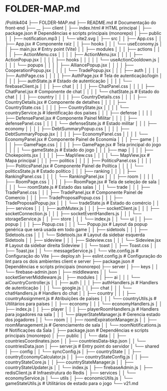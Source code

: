 # FOLDER-MAP.md

  /Politik404
  ├── FOLDER-MAP.md
  ├── README.md  # Documentação do front-end
  ├── __
  ├── client
  │   ├── index.html  # HTML principal
  │   ├── package.json  # Dependências e scripts principais (monorepo)
  │   ├── public
  │   │   ├── notification.mp3
  │   │   └── vite2.svg
  │   ├── src
  │   │   ├── App.css
  │   │   ├── App.jsx  # Componente raiz
  │   │   ├── hooks
  │   │   │   └── useEconomy.js
  │   │   ├── main.jsx  # Entry point (Vite)
  │   │   ├── modules
  │   │   │   ├── actions
  │   │   │   │   ├── ActionMenu.css
  │   │   │   │   ├── ActionMenu.jsx
  │   │   │   │   ├── ActionPopup.jsx
  │   │   │   │   ├── hooks
  │   │   │   │   │   └── useActionCooldown.js
  │   │   │   │   └── popups
  │   │   │   │       ├── AlliancePopup.jsx
  │   │   │   │       ├── CooperationPopup.jsx
  │   │   │   │       └── TradePopup.jsx
  │   │   │   ├── auth
  │   │   │   │   ├── AuthPage.css
  │   │   │   │   ├── AuthPage.jsx  # Tela de autenticação/login
  │   │   │   │   ├── authState.js  # Estado de autenticação
  │   │   │   │   └── firebaseClient.js
  │   │   │   ├── chat
  │   │   │   │   ├── ChatPanel.css
  │   │   │   │   ├── ChatPanel.jsx  # Componente de chat
  │   │   │   │   └── chatState.js  # Estado do chat
  │   │   │   ├── country
  │   │   │   │   ├── CountryDetails.css
  │   │   │   │   ├── CountryDetails.jsx  # Componente de detalhes
  │   │   │   │   ├── CountryState.css
  │   │   │   │   ├── CountryState.jsx
  │   │   │   │   └── countryService.js  # Identificação dos países
  │   │   │   ├── defense
  │   │   │   │   ├── DefensePanel.jsx  # Componente Painel Militar
  │   │   │   │   ├── defensePanel.css
  │   │   │   │   └── defenseState.js  # Estado militar
  │   │   │   ├── economy
  │   │   │   │   ├── DebtSummaryPopup.css
  │   │   │   │   ├── DebtSummaryPopup.jsx
  │   │   │   │   ├── EconomyPanel.css
  │   │   │   │   └── EconomyPanel.jsx  # Componente Painel de Economia
  │   │   │   ├── game
  │   │   │   │   ├── GamePage.css
  │   │   │   │   ├── GamePage.jsx  # Tela principal do jogo
  │   │   │   │   └── gameState.js  # Estado do jogo
  │   │   │   ├── map
  │   │   │   │   ├── Chokepoints.jsx
  │   │   │   │   ├── MapView.css
  │   │   │   │   └── MapView.jsx  # Mapa principal
  │   │   │   ├── politics
  │   │   │   │   ├── PoliticsPanel.css
  │   │   │   │   ├── PoliticsPanel.jsx  # Componente Painel de Política
  │   │   │   │   └── politicsState.js  # Estado político
  │   │   │   ├── ranking
  │   │   │   │   ├── RankingPanel.css
  │   │   │   │   └── RankingPanel.jsx
  │   │   │   ├── room
  │   │   │   │   ├── RoomPage.css
  │   │   │   │   ├── RoomPage.jsx  # Tela de seleção de sala
  │   │   │   │   └── roomState.js  # Estado das salas
  │   │   │   └── trade
  │   │   │       ├── TradePanel.css
  │   │   │       ├── TradePanel.jsx  # Componente Painel de Comercio
  │   │   │       ├── TradeProposalPopup.css
  │   │   │       ├── TradeProposalPopup.jsx
  │   │   │       └── tradeState.js  # Estado do comércio
  │   │   ├── services
  │   │   │   ├── authMutex.js
  │   │   │   ├── socketClient.js
  │   │   │   ├── socketConnection.js
  │   │   │   ├── socketEventHandlers.js
  │   │   │   └── storageService.js
  │   │   ├── store
  │   │   │   └── index.js
  │   │   └── ui
  │   │       ├── popup
  │   │       │   ├── Popup.css
  │   │       │   └── Popup.jsx  # Layout da popup genérica que será usada em todo game
  │   │       ├── sidetools
  │   │       │   ├── Sidetools.css
  │   │       │   └── Sidetools.jsx  # Layout da sidebar esquerda Sidetools
  │   │       ├── sideview
  │   │       │   ├── Sideview.css
  │   │       │   └── Sideview.jsx  # Layout da sidebar direita Sideview
  │   │       └── toast
  │   │           ├── Toast.css
  │   │           ├── Toast.jsx
  │   │           └── messageService.js
  │   └── vite.config.js  # Configuração do Vite
  ├── deploy.sh
  ├── eslint.config.js  # Configuração do lint para os dois ambientes client e server
  ├── package.json  # Dependências e scripts principais (monorepo)
  ├── server
  │   ├── keys
  │   │   └── firebase-admin.json
  │   ├── middlewares
  │   │   └── socketServerMiddleware.js
  │   ├── modules
  │   │   ├── ai
  │   │   │   └── aiCountryController.js
  │   │   ├── auth
  │   │   │   ├── authHandlers.js  # Handlers de autenticação
  │   │   │   └── google.js
  │   │   ├── chat
  │   │   │   └── chatHandlers.js  # Handlers do chat
  │   │   ├── country
  │   │   │   ├── countryAssignment.js  # Atribuições de países
  │   │   │   └── countryUtils.js  # Utilitários para países
  │   │   ├── economy
  │   │   │   └── economyHandlers.js
  │   │   ├── index.js
  │   │   ├── player
  │   │   │   ├── playerRoomHandlers.js  # Handlers para jogadores na sala
  │   │   │   └── playerStateManager.js  # Gerencia estado dos jogadores
  │   │   └── room
  │   │       ├── roomExpirationManager.js
  │   │       ├── roomManagement.js  # Gerenciamento de sala
  │   │       └── roomNotifications.js  # Notificações da Sala
  │   ├── package.json  # Dependências e scripts principais (monorepo)
  │   ├── public
  │   │   └── data
  │   │       ├── countriesCoordinates.json
  │   │       ├── countriesData-bkp.json
  │   │       └── countriesData.json
  │   ├── server.js  # Entry point do servidor
  │   └── shared
  │       ├── config
  │       │   └── syncConfig.js
  │       ├── countryState
  │       │   ├── countryEconomyCalculator.js
  │       │   ├── countryStateConfig.js
  │       │   ├── countryStateCore.js
  │       │   ├── countryStateManager.js
  │       │   ├── countryStateUpdater.js
  │       │   └── index.js
  │       ├── firebaseAdmin.js
  │       ├── redisClient.js  # Infraestrutura do Redis
  │       ├── services
  │       │   └── economyService.js
  │       └── utils
  │           ├── economicUtils.js
  │           └── gameStateUtils.js  # Utilitários de estado para o jogo
  └── v21.md
